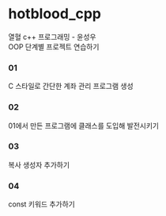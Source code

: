 # hotblood_cpp

열혈 c++ 프로그래밍 - 윤성우 <br>
OOP 단계별 프로젝트 연습하기

### 01
C 스타일로 간단한 계좌 관리 프로그램 생성

### 02
01에서 만든 프로그램에 클래스를 도입해 발전시키기

### 03
복사 생성자 추가하기

### 04
const 키워드 추가하기